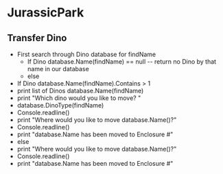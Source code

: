 # JurassicPark

## Transfer Dino

- First search through Dino database for findName
  - If Dino database.Name(findName) == null
    -- return no Dino by that name in our database
  - else
- If Dino database.Name(findName).Contains > 1
- print list of Dinos database.Name(findName)
- print "Which dino would you like to move? "
- database.DinoType(findName)
- Console.readline()
- print "Where would you like to move database.Name()?"
- Console.readline()
- print "database.Name has been moved to Enclosure #"
- else
- print "Where would you like to move database.Name()?"
- Console.readline()
- print "database.Name has been moved to Enclosure #"
